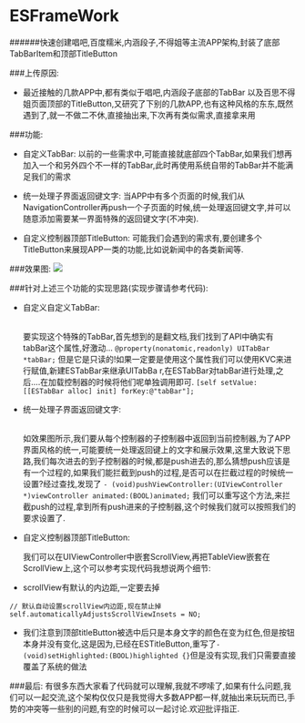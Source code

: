 # ESFrameWork
######快速创建唱吧,百度糯米,内涵段子,不得姐等主流APP架构,封装了底部TabBarItem和顶部TitleButton

###上传原因:
* 最近接触的几款APP中,都有类似于唱吧,内涵段子底部的TabBar
以及百思不得姐页面顶部的TitleButton,又研究了下别的几款APP,也有这种风格的东东,既然遇到了,就一不做二不休,直接抽出来,下次再有类似需求,直接拿来用

###功能:
* 自定义TabBar:
以前的一些需求中,可能直接就底部四个TabBar,如果我们想再加入一个和另外四个不一样的TabBar,此时再使用系统自带的TabBar并不能满足我们的需求

* 统一处理子界面返回键文字:
当APP中有多个页面的时候,我们从NavigationController再push一个子页面的时候,统一处理返回键文字,并可以随意添加需要某一界面特殊的返回键文字(不冲突).

* 自定义控制器顶部TitleButton: 可能我们会遇到的需求有,要创建多个TitleButton来展现APP一类的功能,比如说新闻中的各类新闻等.

###效果图:
![](http://i11.tietuku.com/9cc647610d5d60f2.gif)

###针对上述三个功能的实现思路(实现步骤请参考代码):

* 自定义自定义TabBar:<p>
<br>要实现这个特殊的TabBar,首先想到的是翻文档,我们找到了API中确实有tabBar这个属性,好激动...
```@property(nonatomic,readonly) UITabBar *tabBar;```
但是它是只读的!如果一定要是使用这个属性我们可以使用KVC来进行赋值,新建ESTabBar来继承UITabBa    r,在ESTabBar对tabBar进行处理,之后....在加载控制器的时候将他们呢单独调用即可.
```[self setValue:[[ESTabBar alloc] init] forKey:@"tabBar"];```
* 统一处理子界面返回键文字:<p>
<br>如效果图所示,我们要从每个控制器的子控制器中返回到当前控制器,为了APP界面风格的统一,可能要统一处理返回键上的文字和展示效果,这里大致说下思路,我们每次进去的到子控制器的时候,都是push进去的,那么猜想push应该是有一个过程的,如果我们能拦截到push的过程,是否可以在拦截过程的时候统一设置?经过查找,发现了
```- (void)pushViewController:(UIViewController *)viewController animated:(BOOL)animated;```
我们可以重写这个方法,来拦截push的过程,拿到所有push进来的子控制器,这个时候我们就可以按照我们的要求设置了.
* 自定义控制器顶部TitleButton:<p>
我们可以在UIViewController中嵌套ScrollView,再把TableView嵌套在ScrollView上,这个可以参考实现代码我想说两个细节:
* scrollView有默认的内边距,一定要去掉
```
// 默认自动设置scrollView内边距,现在禁止掉
self.automaticallyAdjustsScrollViewInsets = NO;
```
* 我们注意到顶部titleButton被选中后只是本身文字的颜色在变为红色,但是按钮本身并没有变化,这是因为,已经在ESTitleButton,重写了```- (void)setHighlighted:(BOOL)highlighted {}```但是没有实现,我们只需要直接覆盖了系统的做法


###最后:
有很多东西大家看了代码就可以理解,我就不啰嗦了,如果有什么问题,我们可以一起交流,这个架构仅仅只是我觉得大多数APP都一样,就抽出来玩玩而已,手势的冲突等一些别的问题,有空的时候可以一起讨论.欢迎批评指正.

